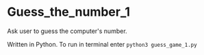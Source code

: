 # Guess_the_number_1
Ask user to guess the computer's number.

Written in Python.
To run in terminal enter `python3 guess_game_1.py`
